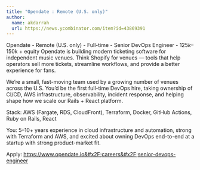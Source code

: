 ```yaml
---
title: "Opendate : Remote (U.S. only)"
author:
  name: akdarrah
  url: https://news.ycombinator.com/item?id=43869391
---
```

Opendate - Remote (U.S. only) - Full-time - Senior DevOps Engineer - $125k–$150k + equity
Opendate is building modern ticketing software for independent music venues. Think Shopify for venues — tools that help operators sell more tickets, streamline workflows, and provide a better experience for fans.

We’re a small, fast-moving team used by a growing number of venues across the U.S. You’d be the first full-time DevOps hire, taking ownership of CI&#x2F;CD, AWS infrastructure, observability, incident response, and helping shape how we scale our Rails + React platform.

Stack: AWS (Fargate, RDS, CloudFront), Terraform, Docker, GitHub Actions, Ruby on Rails, React

You: 5–10+ years experience in cloud infrastructure and automation, strong with Terraform and AWS, and excited about owning DevOps end-to-end at a startup with strong product-market fit.

Apply: <a href="https:&#x2F;&#x2F;www.opendate.io&#x2F;careers&#x2F;senior-devops-engineer" rel="nofollow">https:&#x2F;&#x2F;www.opendate.io&#x2F;careers&#x2F;senior-devops-engineer</a>
<JobApplication />
